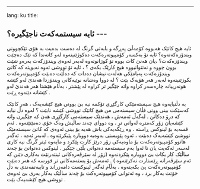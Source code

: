 ---
lang: ku
title: <h2><span class="mw-headline" id=".D8.A6.D8.A7.DB.8C.DB.95_.D8.B3.DB.8C.D8.B3.D8.AA.D9.85.DB.95.DA.A9.DB.95.D8.AA_.D9.86.D8.A7.D8.AC.DB.8E.DA.AF.DB.8C.D8.B1.DB.95.D8.9F">ئایە سیستمەکەت ناجێگیرە؟</span>
---</h2>

ئایە هیچ کاتێک هەبووە کۆمەڵێ پەڕگە و بابەتی گرنگ لە دەست بدەیت بە هۆی تێکچوونی ویندۆزەکەتەوە؟ ئایە تۆ یەکسەر کۆمپیوتەرەکەت دەکوژێنیتەوە لەو کاتەندا کە تێک دەچێت ویندۆزەکەت؟ ،یان هەنێ کات بووە تۆ کوژانوتەوە لەبەر ئەوەی ویندۆزکەت بەرەو شێت بوون چووە و نەتتوانیووە هیچ کارێک بکەی ؟ ، ئایە تۆ تووشی ئەوە نەبویتە کە کاتێ ویندۆزەکەت پەیامێکی هەڵەت نیشان دەدات کە دەڵێت دەبێت کۆمپیوتەرەکەت بکوژێنیتەوە لەبەر هەر هۆیەک بێت ؟ لە دووا وەشانە نوێیەکانی ویندۆزدا هەندێ لەو کێشە هونەرییانە چارەسەر کراوە واتە جێگیر تر کراوە لە پێشتر ، بەڵام هێشتا هەر هەندێ لەو کێشانە دێنەوە ڕێت .  



بە دڵنیایەوە هیچ سیستەمێکی کارگێڕی تۆکمە نیە بێ بوونی هیچ کێشەیەک ، هەر کاتێک کەسێکت بینی ووتی فڵان سیستەمی من هیچ کاتێک تووشی کێشە نابێت ؟ لەوە دڵ نیابە کە درۆ دەکاتن . لەگەڵ ئەمەش ، هەندێک سیستەمی کارگێڕی هەن کە جێگیرن واتە کێشەیان زۆر کەمترە لەوانی تر ، وە دووای چەند ساڵیش وەک خۆی دەمێنێتەوە . ئەم قسەیە بۆ لینوکس ڕاستە . وە ڕێگەیەکی باش هەیە بۆ بینی ئەوەی کە کاتێ سیستەمێک تووشێ کێشەیەک دەبێت ، ئەوە پێویستی بەوەیە دووبارە پێبکرێتەوە . لەبەر ئەمە ، ئەگەر هاتوو کۆمپیوتەرەکەت بۆ ماوەیەکی زۆر درێژ کارت پێکرد و مایەوە ئیتر گرنگ نیە کاری لەسەر ئەکەیت یان نا ئەوا بەم سیستەمە دەتوانی بڵێی جێگیر . لینوکس دەتوانێ بۆ چەند ساڵێک کار بکات بێ دووبارە پێکردنەوە (زۆر لە سێرڤەرەکانی ئینتەرنێت بەکاری دێنن کە ئەم سێرڤەرانە ڕێستارت نەکرێنەوە ) . ئەمەش بۆ یستەمەکانی تر قورسە کە هەر دەبێت کۆمپیوتەرەکەت پێ بکەیتەوە ، بەڵآم ئەگەر لینوکست دامەزراند و تایبەتمەندی بە دڵ خۆتت بەکار برد ، وە ئەتوانی کۆمپیوتەرەکت بۆ چەند ساڵێک بەکار بەری بێ ئەوەی تووشی هیچ کێشەیەک بێت .







